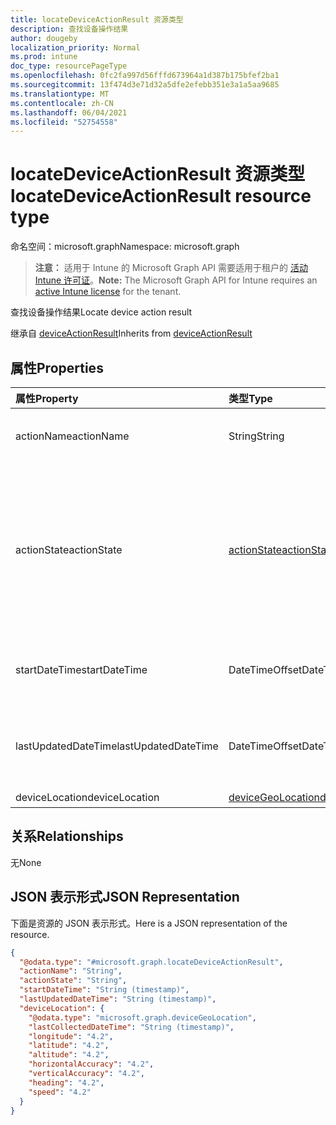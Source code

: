 ```yaml
---
title: locateDeviceActionResult 资源类型
description: 查找设备操作结果
author: dougeby
localization_priority: Normal
ms.prod: intune
doc_type: resourcePageType
ms.openlocfilehash: 0fc2fa997d56fffd673964a1d387b175bfef2ba1
ms.sourcegitcommit: 13f474d3e71d32a5dfe2efebb351e3a1a5aa9685
ms.translationtype: MT
ms.contentlocale: zh-CN
ms.lasthandoff: 06/04/2021
ms.locfileid: "52754558"
---
```

# <a name="locatedeviceactionresult-resource-type"></a><span data-ttu-id="098b5-103">locateDeviceActionResult 资源类型</span><span class="sxs-lookup"><span data-stu-id="098b5-103">locateDeviceActionResult resource type</span></span>

<span data-ttu-id="098b5-104">命名空间：microsoft.graph</span><span class="sxs-lookup"><span data-stu-id="098b5-104">Namespace: microsoft.graph</span></span>

> <span data-ttu-id="098b5-105">**注意：** 适用于 Intune 的 Microsoft Graph API 需要适用于租户的 [活动 Intune 许可证](https://go.microsoft.com/fwlink/?linkid=839381)。</span><span class="sxs-lookup"><span data-stu-id="098b5-105">**Note:** The Microsoft Graph API for Intune requires an [active Intune license](https://go.microsoft.com/fwlink/?linkid=839381) for the tenant.</span></span>

<span data-ttu-id="098b5-106">查找设备操作结果</span><span class="sxs-lookup"><span data-stu-id="098b5-106">Locate device action result</span></span>


<span data-ttu-id="098b5-107">继承自 [deviceActionResult](../resources/intune-devices-deviceactionresult.md)</span><span class="sxs-lookup"><span data-stu-id="098b5-107">Inherits from [deviceActionResult](../resources/intune-devices-deviceactionresult.md)</span></span>

## <a name="properties"></a><span data-ttu-id="098b5-108">属性</span><span class="sxs-lookup"><span data-stu-id="098b5-108">Properties</span></span>
|<span data-ttu-id="098b5-109">属性</span><span class="sxs-lookup"><span data-stu-id="098b5-109">Property</span></span>|<span data-ttu-id="098b5-110">类型</span><span class="sxs-lookup"><span data-stu-id="098b5-110">Type</span></span>|<span data-ttu-id="098b5-111">Description</span><span class="sxs-lookup"><span data-stu-id="098b5-111">Description</span></span>|
|:---|:---|:---|
|<span data-ttu-id="098b5-112">actionName</span><span class="sxs-lookup"><span data-stu-id="098b5-112">actionName</span></span>|<span data-ttu-id="098b5-113">String</span><span class="sxs-lookup"><span data-stu-id="098b5-113">String</span></span>|<span data-ttu-id="098b5-114">操作名称 继承自 [deviceActionResult](../resources/intune-devices-deviceactionresult.md)</span><span class="sxs-lookup"><span data-stu-id="098b5-114">Action name Inherited from [deviceActionResult](../resources/intune-devices-deviceactionresult.md)</span></span>|
|<span data-ttu-id="098b5-115">actionState</span><span class="sxs-lookup"><span data-stu-id="098b5-115">actionState</span></span>|[<span data-ttu-id="098b5-116">actionState</span><span class="sxs-lookup"><span data-stu-id="098b5-116">actionState</span></span>](../resources/intune-devices-actionstate.md)|<span data-ttu-id="098b5-117">操作的状态 继承自 [deviceActionResult](../resources/intune-devices-deviceactionresult.md)。</span><span class="sxs-lookup"><span data-stu-id="098b5-117">State of the action Inherited from [deviceActionResult](../resources/intune-devices-deviceactionresult.md).</span></span> <span data-ttu-id="098b5-118">可取值为：`none`、`pending`、`canceled`、`active`、`done`、`failed` 或 `notSupported`。</span><span class="sxs-lookup"><span data-stu-id="098b5-118">Possible values are: `none`, `pending`, `canceled`, `active`, `done`, `failed`, `notSupported`.</span></span>|
|<span data-ttu-id="098b5-119">startDateTime</span><span class="sxs-lookup"><span data-stu-id="098b5-119">startDateTime</span></span>|<span data-ttu-id="098b5-120">DateTimeOffset</span><span class="sxs-lookup"><span data-stu-id="098b5-120">DateTimeOffset</span></span>|<span data-ttu-id="098b5-121">操作启动的时间 继承自 [deviceActionResult](../resources/intune-devices-deviceactionresult.md)</span><span class="sxs-lookup"><span data-stu-id="098b5-121">Time the action was initiated Inherited from [deviceActionResult](../resources/intune-devices-deviceactionresult.md)</span></span>|
|<span data-ttu-id="098b5-122">lastUpdatedDateTime</span><span class="sxs-lookup"><span data-stu-id="098b5-122">lastUpdatedDateTime</span></span>|<span data-ttu-id="098b5-123">DateTimeOffset</span><span class="sxs-lookup"><span data-stu-id="098b5-123">DateTimeOffset</span></span>|<span data-ttu-id="098b5-124">操作状态上次更新的时间 继承自 [deviceActionResult](../resources/intune-devices-deviceactionresult.md)</span><span class="sxs-lookup"><span data-stu-id="098b5-124">Time the action state was last updated Inherited from [deviceActionResult](../resources/intune-devices-deviceactionresult.md)</span></span>|
|<span data-ttu-id="098b5-125">deviceLocation</span><span class="sxs-lookup"><span data-stu-id="098b5-125">deviceLocation</span></span>|[<span data-ttu-id="098b5-126">deviceGeoLocation</span><span class="sxs-lookup"><span data-stu-id="098b5-126">deviceGeoLocation</span></span>](../resources/intune-devices-devicegeolocation.md)|<span data-ttu-id="098b5-127">设备位置</span><span class="sxs-lookup"><span data-stu-id="098b5-127">device location</span></span>|

## <a name="relationships"></a><span data-ttu-id="098b5-128">关系</span><span class="sxs-lookup"><span data-stu-id="098b5-128">Relationships</span></span>
<span data-ttu-id="098b5-129">无</span><span class="sxs-lookup"><span data-stu-id="098b5-129">None</span></span>

## <a name="json-representation"></a><span data-ttu-id="098b5-130">JSON 表示形式</span><span class="sxs-lookup"><span data-stu-id="098b5-130">JSON Representation</span></span>
<span data-ttu-id="098b5-131">下面是资源的 JSON 表示形式。</span><span class="sxs-lookup"><span data-stu-id="098b5-131">Here is a JSON representation of the resource.</span></span>
<!-- {
  "blockType": "resource",
  "@odata.type": "microsoft.graph.locateDeviceActionResult"
}
-->
``` json
{
  "@odata.type": "#microsoft.graph.locateDeviceActionResult",
  "actionName": "String",
  "actionState": "String",
  "startDateTime": "String (timestamp)",
  "lastUpdatedDateTime": "String (timestamp)",
  "deviceLocation": {
    "@odata.type": "microsoft.graph.deviceGeoLocation",
    "lastCollectedDateTime": "String (timestamp)",
    "longitude": "4.2",
    "latitude": "4.2",
    "altitude": "4.2",
    "horizontalAccuracy": "4.2",
    "verticalAccuracy": "4.2",
    "heading": "4.2",
    "speed": "4.2"
  }
}
```





